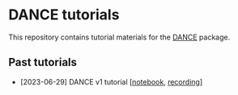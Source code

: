 # DANCE tutorials

This repository contains tutorial materials for the [DANCE](https://github.com/OmicsML) package.

## Past tutorials

- [2023-06-29] DANCE v1 tutorial [[notebook](dance_tutorial.ipynb), [recording](https://www.youtube.com/watch?v=xXzmx4KIvYo&t=0s)]
